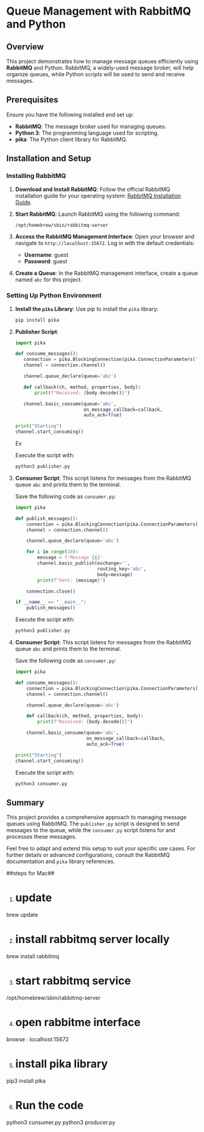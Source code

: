 # Queue Management with RabbitMQ and Python

## Overview

This project demonstrates how to manage message queues efficiently using **RabbitMQ** and Python. RabbitMQ, a widely-used message broker, will help organize queues, while Python scripts will be used to send and receive messages.

## Prerequisites

Ensure you have the following installed and set up:

- **RabbitMQ**: The message broker used for managing queues.
- **Python 3**: The programming language used for scripting.
- **pika**: The Python client library for RabbitMQ.

## Installation and Setup

### Installing RabbitMQ

1. **Download and Install RabbitMQ**:
   Follow the official RabbitMQ installation guide for your operating system: [RabbitMQ Installation Guide](https://www.rabbitmq.com/download.html).

2. **Start RabbitMQ**:
   Launch RabbitMQ using the following command:
   ```bash
   /opt/homebrew/sbin/rabbitmq-server
   ```

3. **Access the RabbitMQ Management Interface**:
   Open your browser and navigate to `http://localhost:15672`. Log in with the default credentials:
   - **Username**: guest
   - **Password**: guest

4. **Create a Queue**:
   In the RabbitMQ management interface, create a queue named `abc` for this project.

### Setting Up Python Environment

1. **Install the `pika` Library**:
   Use pip to install the `pika` library:
   ```bash
   pip install pika
   ```

2. **Publisher Script**:
    ```python
   import pika

   def consume_messages():
       connection = pika.BlockingConnection(pika.ConnectionParameters('localhost'))
       channel = connection.channel()

       channel.queue_declare(queue='abc')

       def callback(ch, method, properties, body):
           print(f"Received: {body.decode()}")

       channel.basic_consume(queue='abc',
                             on_message_callback=callback,
                             auto_ack=True)

    print("Starting")
    channel.start_consuming()

   
   ```

   Ex

   Execute the script with:
   ```bash
   python3 publisher.py
   ```

3. **Consumer Script**:
   This script listens for messages from the RabbitMQ queue `abc` and prints them to the terminal.

   Save the following code as `consumer.py`:
   ```python
   import pika

   def publish_messages():
       connection = pika.BlockingConnection(pika.ConnectionParameters('localhost'))
       channel = connection.channel()

       channel.queue_declare(queue='abc')

       for i in range(10):
           message = f'Message {i}'
           channel.basic_publish(exchange='',
                                 routing_key='abc',
                                 body=message)
           print(f"Sent: {message}")

       connection.close()

   if __name__ == "__main__":
       publish_messages()
   ```

   Execute the script with:
   ```bash
   python3 publisher.py
   ```

3. **Consumer Script**:
   This script listens for messages from the RabbitMQ queue `abc` and prints them to the terminal.

   Save the following code as `consumer.py`:
   ```python
   import pika

   def consume_messages():
       connection = pika.BlockingConnection(pika.ConnectionParameters('localhost'))
       channel = connection.channel()

       channel.queue_declare(queue='abc')

       def callback(ch, method, properties, body):
           print(f"Received: {body.decode()}")

       channel.basic_consume(queue='abc',
                             on_message_callback=callback,
                             auto_ack=True)

   print("Starting")
   channel.start_consuming()

   
   ```

   Execute the script with:
   ```bash
   python3 consumer.py
   ```

## Summary

This project provides a comprehensive approach to managing message queues using RabbitMQ. The `publisher.py` script is designed to send messages to the queue, while the `consumer.py` script listens for and processes these messages. 

Feel free to adapt and extend this setup to suit your specific use cases. For further details or advanced configurations, consult the RabbitMQ documentation and `pika` library references.




##steps for Mac##



1. # update

 brew update 



2. # install rabbitmq server locally

 brew install rabbitmq



3. # start rabbitmq service

 /opt/homebrew/sbin/rabbitmq-server
 



4. # open rabbitme interface

browse : localhost:15672



5. # install pika library
pip3 install pika



6. # Run the code

python3 cunsumer.py
python3 producer.py
